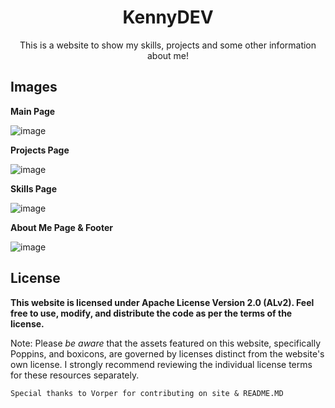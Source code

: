 # <h1 align="center">KennyDEV</h1>
<p align="center">This is a website to show my skills, projects and some other information about me!</p>

## Images

**Main Page**

![image](https://github.com/KennySB-dev/kennysb-dev.github.io/assets/120841550/9deacc3d-8307-453f-bc81-2fe6fa885089)

**Projects Page**

![image](https://github.com/KennySB-dev/kennysb-dev.github.io/assets/120841550/045769bb-eff8-44d4-a7f5-8cb334a98a22)

**Skills Page**

![image](https://github.com/KennySB-dev/kennysb-dev.github.io/assets/120841550/f02f1ede-14c2-453b-943a-562f181a8265)

**About Me Page & Footer**

![image](https://github.com/KennySB-dev/kennysb-dev.github.io/assets/120841550/b7ba9151-fda3-4483-b7f8-03dc3117d0d7)

## License

**This website is licensed under Apache License Version 2.0 (ALv2). Feel free to use, modify, and distribute the code as per the terms of the license.**

Note: Please *be aware* that the assets featured on this website, specifically Poppins, and boxicons, are governed by licenses distinct from the website's own license. I strongly recommend reviewing the individual license terms for these resources separately.

`Special thanks to Vorper for contributing on site & README.MD`
